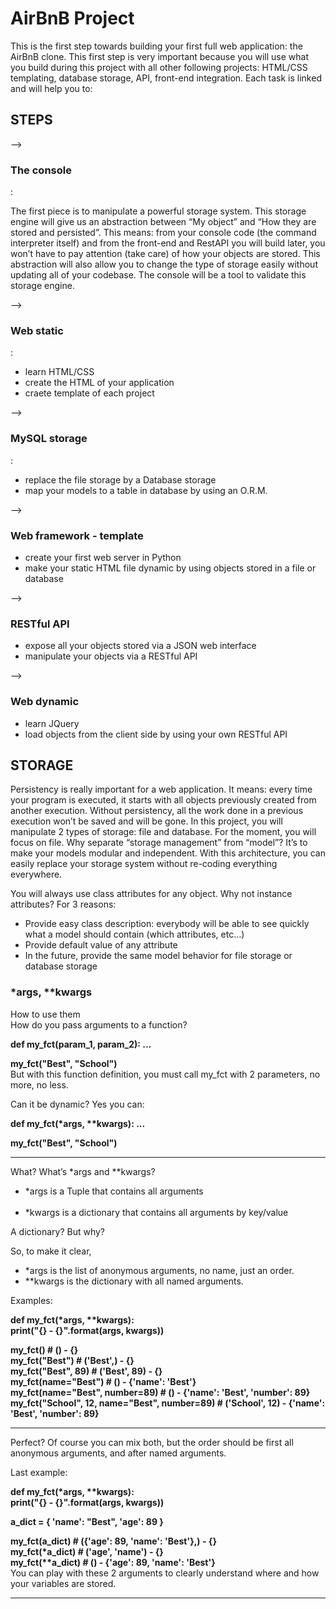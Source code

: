 <h1> AirBnB Project </h1>
This is the first step towards building your first full web application: the AirBnB clone. This first step is very important because you will use what you build during this project with all other following projects: HTML/CSS templating, database storage, API, front-end integration.
Each task is linked and will help you to:

<h2>STEPS</h2>
--> <h3> The console </h3>:
<p> The first piece is to manipulate a powerful storage system. This storage engine will give us an abstraction between “My object” and “How they are stored and persisted”. This means: from your console code (the command interpreter itself) and from the front-end and RestAPI you will build later, you won’t have to pay attention (take care) of how your objects are stored.
This abstraction will also allow you to change the type of storage easily without updating all of your codebase.
The console will be a tool to validate this storage engine. </p>

--> <h3>Web static</h3>:
<p> <ul>
<li>learn HTML/CSS</li>
<li>create the HTML of your application</li>
<li>craete template of each project</li></ul>

--> <h3>MySQL storage</h3>:
<p> <ul>
<li>replace the file storage by a Database storage</li>
<li>map your models to a table in database by using an O.R.M.</li></ul>

--> <h3>Web framework - template</h3>
<p> <ul>
<li> create your first web server in Python </li>
<li> make your static HTML file dynamic by using objects stored in a file or database </li></ul>

--> <h3>RESTful API</h3>
<p> <ul>
<li> expose all your objects stored via a JSON web interface </li>
<li> manipulate your objects via a RESTful API </li></ul>

--> <h3>Web dynamic</h3>
<p> <ul>
<li> learn JQuery </li>
<li> load objects from the client side by using your own RESTful API </li></ul>

<h2 style="text-align: centre;">STORAGE</h2>
<p> Persistency is really important for a web application. It means: every time your program is executed, it starts with all objects previously created from another execution. Without persistency, all the work done in a previous execution won’t be saved and will be gone.
In this project, you will manipulate 2 types of storage: file and database. For the moment, you will focus on file.
Why separate “storage management” from “model”? It’s to make your models modular and independent. With this architecture, you can easily replace your storage system without re-coding everything everywhere.

You will always use class attributes for any object. Why not instance attributes? For 3 reasons:
<ul>
<li>Provide easy class description: everybody will be able to see quickly what a model should contain (which attributes, etc…)</li>
<li>Provide default value of any attribute</li>
<li>In the future, provide the same model behavior for file storage or database storage</li></ul>

<h3> *args, **kwargs </h3>
How to use them <br>
How do you pass arguments to a function?

<b>def my_fct(param_1, param_2):
    ...

my_fct("Best", "School")</b> <br>
But with this function definition, you must call my_fct with 2 parameters, no more, no less.

Can it be dynamic? Yes you can:

<b>def my_fct(*args, **kwargs):
    ...

my_fct("Best", "School") </b> <hr>
<p> What? What’s *args and **kwargs?</p>

<ul>
<li>*args is a Tuple that contains all arguments </li><br>
<li>*kwargs is a dictionary that contains all arguments by key/value</li> </ul>
<p> A dictionary? But why?</p>

So, to make it clear, 
<ul>
<li>*args is the list of anonymous arguments, no name, just an order.</li>
<li>**kwargs is the dictionary with all named arguments.</li></ul>

Examples:

<b>def my_fct(*args, **kwargs):<br>
    print("{} - {}".format(args, kwargs))

my_fct() # () - {} <br>
my_fct("Best") # ('Best',) - {}<br>
my_fct("Best", 89) # ('Best', 89) - {} <br>
my_fct(name="Best") # () - {'name': 'Best'}<br>
my_fct(name="Best", number=89) # () - {'name': 'Best', 'number': 89}<br>
my_fct("School", 12, name="Best", number=89) # ('School', 12) - {'name': 'Best', 'number': 89}</b> <br> <hr>
Perfect? Of course you can mix both, but the order should be first all anonymous arguments, and after named arguments.

Last example:

<b>def my_fct(*args, **kwargs):<br>
    print("{} - {}".format(args, kwargs))

a_dict = { 'name': "Best", 'age': 89 } <br>

my_fct(a_dict) # ({'age': 89, 'name': 'Best'},) - {}<br>
my_fct(*a_dict) # ('age', 'name') - {}<br>
my_fct(**a_dict) # () - {'age': 89, 'name': 'Best'}</b><br>
You can play with these 2 arguments to clearly understand where and how your variables are stored.<hr>
